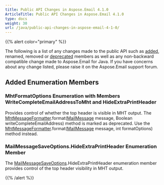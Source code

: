 ```yaml
---
title: Public API Changes in Aspose.Email 4.1.0
ArticleTitle: Public API Changes in Aspose.Email 4.1.0
type: docs
weight: 30
url: /java/public-api-changes-in-aspose-email-4-1-0/
---
```


{{% alert color="primary" %}} 

The following is a list of any changes made to the public API such as [added](/email/java/public-api-changes-in-aspose-email-4-1-0/), renamed, removed or [deprecated](/email/java/public-api-changes-in-aspose-email-4-1-0/) members as well as any non-backward compatible change made to Aspose.Email for Java. If you have concerns about any change listed, please raise it on the Aspose.Email support forum.
## **Added Enumeration Members**
### **MhtFormatOptions Enumeration with Members WriteCompleteEmailAddressToMht and HideExtraPrintHeader**

Provides control of whether the top header is visible in MHT output. The [MhtMessageFormatter](https://apireference.aspose.com/email/java/com.aspose.email/MhtFormatOptions).format([MailMessage](https://apireference.aspose.com/email/java/com.aspose.email.class-use/MailMessage) message, Boolean writeCompleteEmailAddress) method is marked as deprecated. Use the [MhtMessageFormatter](https://apireference.aspose.com/email/java/com.aspose.email/MhtFormatOptions).format([MailMessage](https://apireference.aspose.com/email/java/com.aspose.email.class-use/MailMessage) message, int formatOptions) method instead.
### **MailMessageSaveOptions.HideExtraPrintHeader Enumeration Member**
The [MailMessageSaveOptions](https://apireference.aspose.com/email/java/com.aspose.email/SaveOptions).HideExtraPrintHeader enumeration member provides control of the top header visibility in MHT output.

{{% /alert %}}
